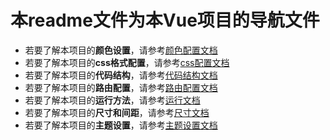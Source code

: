 # **本readme文件为本Vue项目的导航文件**
- 若要了解本项目的**颜色设置**，请参考[颜色配置文档](./documentation/color.md)  
- 若要了解本项目的**css格式配置**，请参考[css配置文档](./documentation/css-variables.md)  
- 若要了解本项目的**代码结构**，请参考[代码结构文档](./documentation/page.md)  
- 若要了解本项目的**路由配置**，请参考[路由配置文档](./documentation/router.md)  
- 若要了解本项目的**运行方法**，请参考[运行文档](./documentation/start.md)  
- 若要了解本项目的**尺寸和间距**，请参考[尺寸文档](./documentation/size.md)  
- 若要了解本项目的**主题设置**，请参考[主题设置文档](./documentation/theme-provider.md)  






